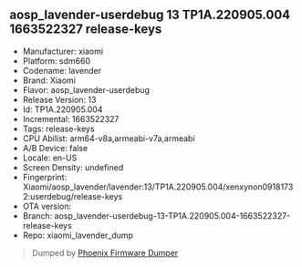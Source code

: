 ## aosp_lavender-userdebug 13 TP1A.220905.004 1663522327 release-keys
- Manufacturer: xiaomi
- Platform: sdm660
- Codename: lavender
- Brand: Xiaomi
- Flavor: aosp_lavender-userdebug
- Release Version: 13
- Id: TP1A.220905.004
- Incremental: 1663522327
- Tags: release-keys
- CPU Abilist: arm64-v8a,armeabi-v7a,armeabi
- A/B Device: false
- Locale: en-US
- Screen Density: undefined
- Fingerprint: Xiaomi/aosp_lavender/lavender:13/TP1A.220905.004/xenxynon09181732:userdebug/release-keys
- OTA version: 
- Branch: aosp_lavender-userdebug-13-TP1A.220905.004-1663522327-release-keys
- Repo: xiaomi_lavender_dump


>Dumped by [Phoenix Firmware Dumper](https://github.com/DroidDumps/phoenix_firmware_dumper)
